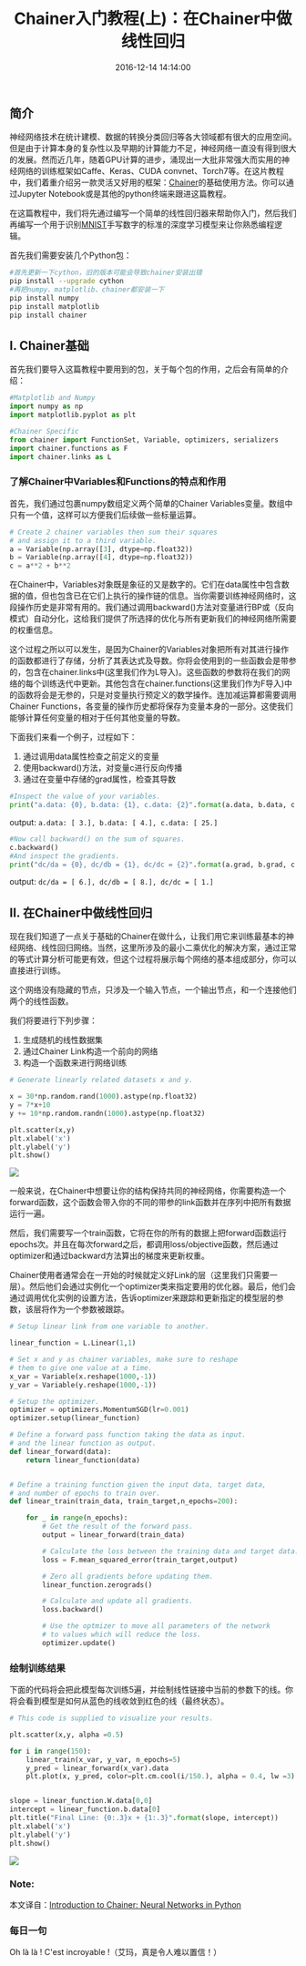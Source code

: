 ﻿---
title: "Chainer入门教程(上)：在Chainer中做线性回归"
date: 2016-12-14 14:14:00
tags: [Chainer, 入门教程, 机器学习, 神经网络]
comments: true
---

## 简介

神经网络技术在统计建模、数据的转换分类回归等各大领域都有很大的应用空间。但是由于计算本身的复杂性以及早期的计算能力不足，神经网络一直没有得到很大的发展。然而近几年，随着GPU计算的进步，涌现出一大批非常强大而实用的神经网络的训练框架如Caffe、Keras、CUDA convnet、Torch7等。在这片教程中，我们着重介绍另一款灵活又好用的框架：[Chainer](http://chainer.org)的基础使用方法。你可以通过Jupyter Notebook或是其他的python终端来跟进这篇教程。

在这篇教程中，我们将先通过编写一个简单的线性回归器来帮助你入门，然后我们再编写一个用于识别[MNIST](http://colah.github.io/posts/2014-10-Visualizing-MNIST/)手写数字的标准的深度学习模型来让你熟悉编程逻辑。

<!-- more-->

首先我们需要安装几个Python包：

```bash
#首先更新一下cython，旧的版本可能会导致chainer安装出错
pip install --upgrade cython
#再把numpy、matplotlib、chainer都安装一下
pip install numpy
pip install matplotlib
pip install chainer
```

## I. Chainer基础

首先我们要导入这篇教程中要用到的包，关于每个包的作用，之后会有简单的介绍：

```python
#Matplotlib and Numpy
import numpy as np
import matplotlib.pyplot as plt

#Chainer Specific
from chainer import FunctionSet, Variable, optimizers, serializers
import chainer.functions as F
import chainer.links as L
```

### 了解Chainer中Variables和Functions的特点和作用

首先，我们通过包裹numpy数组定义两个简单的Chainer Variables变量。数组中只有一个值，这样可以方便我们后续做一些标量运算。

```python
# Create 2 chainer variables then sum their squares
# and assign it to a third variable.
a = Variable(np.array([3], dtype=np.float32))
b = Variable(np.array([4], dtype=np.float32))
c = a**2 + b**2
```

在Chainer中，Variables对象既是象征的又是数字的。它们在data属性中包含数据的值，但也包含已在它们上执行的操作链的信息。当你需要训练神经网络时，这段操作历史是非常有用的。我们通过调用backward()方法对变量进行BP或（反向模式）自动分化，这给我们提供了所选择的优化与所有更新我们的神经网络所需要的权重信息。

这个过程之所以可以发生，是因为Chainer的Variables对象把所有对其进行操作的函数都进行了存储，分析了其表达式及导数。你将会使用到的一些函数会是带参的，包含在chainer.links中(这里我们作为L导入)。这些函数的参数将在我们的网络的每个训练迭代中更新。其他包含在chainer.functions(这里我们作为F导入)中的函数将会是无参的，只是对变量执行预定义的数学操作。连加减运算都需要调用Chainer Functions，各变量的操作历史都将保存为变量本身的一部分。这使我们能够计算任何变量的相对于任何其他变量的导数。

下面我们来看一个例子，过程如下：

1. 通过调用data属性检查之前定义的变量
2. 使用backward()方法，对变量c进行反向传播
3. 通过在变量中存储的grad属性，检查其导数

```python
#Inspect the value of your variables.
print("a.data: {0}, b.data: {1}, c.data: {2}".format(a.data, b.data, c.data))
```

output: `a.data: [ 3.], b.data: [ 4.], c.data: [ 25.]`

```python
#Now call backward() on the sum of squares.
c.backward()
#And inspect the gradients.
print("dc/da = {0}, dc/db = {1}, dc/dc = {2}".format(a.grad, b.grad, c.grad))
```

output: `dc/da = [ 6.], dc/db = [ 8.], dc/dc = [ 1.]`

## II. 在Chainer中做线性回归

现在我们知道了一点关于基础的Chainer在做什么，让我们用它来训练最基本的神经网络、线性回归网络。当然，这里所涉及的最小二乘优化的解决方案，通过正常的等式计算分析可能更有效，但这个过程将展示每个网络的基本组成部分，你可以直接进行训练。

这个网络没有隐藏的节点，只涉及一个输入节点，一个输出节点，和一个连接他们两个的线性函数。

我们将要进行下列步骤：

1. 生成随机的线性数据集
2. 通过Chainer Link构造一个前向的网络
3. 构造一个函数来进行网络训练

```python
# Generate linearly related datasets x and y.

x = 30*np.random.rand(1000).astype(np.float32)
y = 7*x+10
y += 10*np.random.randn(1000).astype(np.float32)

plt.scatter(x,y)
plt.xlabel('x')
plt.ylabel('y')
plt.show()
```

![](https://raw.githubusercontent.com/imonce/imgs/master/20180809233029.png)

一般来说，在Chainer中想要让你的结构保持共同的神经网络，你需要构造一个forward函数，这个函数会带入你的不同的带参的link函数并在序列中把所有数据运行一遍。

然后，我们需要写一个train函数，它将在你的所有的数据上把forward函数运行epochs次。并且在每次forward之后，都调用loss/objective函数，然后通过optimizer和通过backward方法算出的梯度来更新权重。

Chainer使用者通常会在一开始的时候就定义好Link的层（这里我们只需要一层）。然后他们会通过实例化一个optimizer类来指定要用的优化器。最后，他们会通过调用优化实例的设置方法，告诉optimizer来跟踪和更新指定的模型层的参数，该层将作为一个参数被跟踪。

```python
# Setup linear link from one variable to another.

linear_function = L.Linear(1,1)

# Set x and y as chainer variables, make sure to reshape
# them to give one value at a time.
x_var = Variable(x.reshape(1000,-1))
y_var = Variable(y.reshape(1000,-1))

# Setup the optimizer.
optimizer = optimizers.MomentumSGD(lr=0.001)
optimizer.setup(linear_function)

# Define a forward pass function taking the data as input.
# and the linear function as output.
def linear_forward(data):
    return linear_function(data)


# Define a training function given the input data, target data,
# and number of epochs to train over.
def linear_train(train_data, train_target,n_epochs=200):

    for _ in range(n_epochs):
        # Get the result of the forward pass.    
        output = linear_forward(train_data)

        # Calculate the loss between the training data and target data.
        loss = F.mean_squared_error(train_target,output)

        # Zero all gradients before updating them.
        linear_function.zerograds()

        # Calculate and update all gradients.
        loss.backward()

        # Use the optmizer to move all parameters of the network
        # to values which will reduce the loss.
        optimizer.update()
```

### 绘制训练结果

下面的代码将会把此模型每次训练5遍，并绘制线性链接中当前的参数下的线。你将会看到模型是如何从蓝色的线收敛到红色的线（最终状态）。

```python
# This code is supplied to visualize your results.

plt.scatter(x,y, alpha =0.5)

for i in range(150):    
    linear_train(x_var, y_var, n_epochs=5)
    y_pred = linear_forward(x_var).data
    plt.plot(x, y_pred, color=plt.cm.cool(i/150.), alpha = 0.4, lw =3)


slope = linear_function.W.data[0,0]
intercept = linear_function.b.data[0]
plt.title("Final Line: {0:.3}x + {1:.3}".format(slope, intercept))
plt.xlabel('x')
plt.ylabel('y')
plt.show()
```

![](https://raw.githubusercontent.com/imonce/imgs/master/20180809233133.png)

### Note:
本文译自：[Introduction to Chainer: Neural Networks in Python](http://multithreaded.stitchfix.com/blog/2015/12/09/intro-to-chainer/)

### 每日一句
Oh là là ! C'est incroyable !（艾玛，真是令人难以置信！）